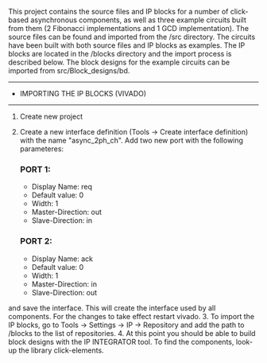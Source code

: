 This project contains the source files and IP blocks for a number of click-based asynchronous components, as well as three example circuits built from them (2 Fibonacci implementations and 1 GCD implementation). The source files can be found and imported from the /src directory. The circuits have been built with both source files and IP blocks as examples. The IP blocks are located in the /blocks directory and the import process is described below. The block designs for the example circuits can be imported from src/Block_designs/bd.

---------------------------------------------
-	IMPORTING THE IP BLOCKS (VIVADO)
---------------------------------------------
1. Create new project
2. Create a new interface definition (Tools -> Create interface definition) with the name "async_2ph_ch". Add two new port with the following parameteres:
	### PORT 1: ###

	 - Display Name: 		req 
	 - Default value:		0
	 - Width:				1
	 - Master-Direction:	out
	 - Slave-Direction:		in

	### PORT 2: ###

	 - Display Name: 		ack 
	 - Default value:		0
	 - Width:				1
	 - Master-Direction:	in
	 - Slave-Direction:		out	<br/>

and save the interface. This will create the interface used by all components. For the changes to take effect restart vivado. 
3. To import the IP blocks, go to Tools -> Settings -> IP -> Repository and add the path to /blocks to the list of repositories. 
4. At this point you should be able to build block designs with the IP INTEGRATOR tool. To find the components, look-up the library click-elements.